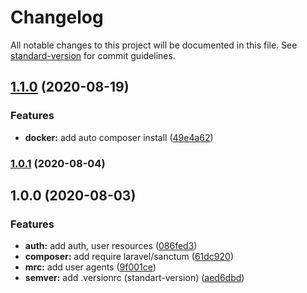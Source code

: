 # Changelog

All notable changes to this project will be documented in this file. See [standard-version](https://github.com/conventional-changelog/standard-version) for commit guidelines.

## [1.1.0](https://github.com/darkjinnee/template-laravel/compare/v1.0.1...v1.1.0) (2020-08-19)


### Features

* **docker:** add auto composer install ([49e4a62](https://github.com/darkjinnee/template-laravel/commit/49e4a62a5dfebc06c555b0d5906a07fa186f9040))

### [1.0.1](https://github.com/darkjinnee/template-laravel/compare/v1.0.0...v1.0.1) (2020-08-04)

## 1.0.0 (2020-08-03)


### Features

* **auth:** add auth, user resources ([086fed3](https://github.com/darkjinnee/template-laravel/commit/086fed34e55ab113d04ef44d2672179a0b22f87c))
* **composer:** add require laravel/sanctum ([61dc920](https://github.com/darkjinnee/template-laravel/commit/61dc92041bb45b56d1b4eab95b044be9c0656dbc))
* **mrc:** add user agents ([9f001ce](https://github.com/darkjinnee/template-laravel/commit/9f001cea0d881c85f38f377ceb769d6e8a36e1da))
* **semver:** add .versionrc (standart-version) ([aed6dbd](https://github.com/darkjinnee/template-laravel/commit/aed6dbd69ba73b0692e663b3c24ff5b68fdf5200))
